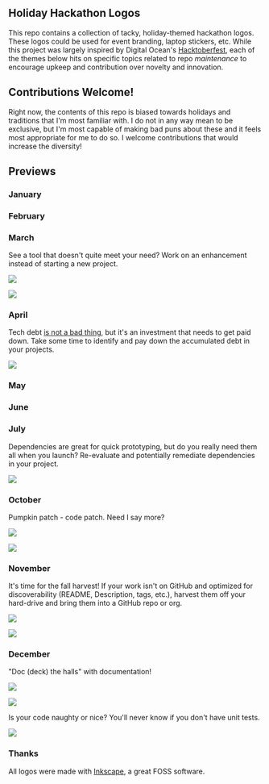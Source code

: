 ## Holiday Hackathon Logos

This repo contains a collection of tacky, holiday-themed hackathon logos. These logos could be used for event branding, laptop stickers, etc. While this project was largely inspired by Digital Ocean's [Hacktoberfest](https://hacktoberfest.digitalocean.com/), each of the themes below hits on specific topics related to repo *maintenance* to encourage upkeep and contribution over novelty and innovation.

## Contributions Welcome!

Right now, the contents of this repo is biased towards holidays and traditions that I'm most familiar with. I do not in any way mean to be exclusive, but I'm most capable of making bad puns about these and it feels most appropriate for me to do so. I welcome contributions that would increase the diversity!

## Previews

### January

### February

### March

See a tool that doesn't quite meet your need? Work on an enhancement instead of starting a new project.

![](svg-final/eggs-badge.svg)

![](svg-final/eggs-grid.svg)

### April

Tech debt [is not a bad thing](https://changelog.com/podcast/379), but it's an investment that needs to get paid down. Take some time to identify and pay down the accumulated debt in your projects.

![](svg-final/tax-grid.svg)

### May

### June

### July

Dependencies are great for quick prototyping, but do you really need them all when you launch? Re-evaluate and potentially remediate dependencies in your project. 

![](svg-final/dependencies-badge.svg)

### October

Pumpkin patch - code patch. Need I say more?

![](svg-final/patch-grid.svg)

![](svg-final/patch-grid-minimal.svg)

### November

It's time for the fall harvest! If your work isn't on GitHub and optimized for discoverability (README, Description, tags, etc.), harvest them off your hard-drive and bring them into a GitHub repo or org.

![](svg-final/harvest-grid.svg)

![](svg-final/harvest-badge.svg)

### December

"Doc (deck) the halls" with documentation! 

![](svg-final/holiday-lights-grid.svg)

![](svg-final/ornaments-grid.svg)

Is your code naughty or nice? You'll never know if you don't have unit tests.

![](svg-final/naughty-nice-badge.svg)

### Thanks

All logos were made with [Inkscape](inkscape.org), a great FOSS software.